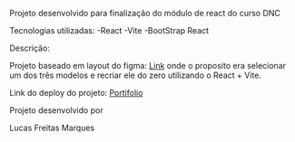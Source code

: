 Projeto desenvolvido para finalização do módulo de react do curso DNC

Tecnologias utilizadas:
-React
-Vite
-BootStrap React


Descrição:

Projeto baseado em layout do figma: [Link](https://www.figma.com/design/O2j7uVVhXUnV6dadZc2MMw/Desafio-03%3A-Desenvolva-um-portf%C3%B3lio-com-React-hooks?t=dL2Nyx0jOJhSpqup-0)
onde o proposito era selecionar um dos três modelos e recriar ele do zero utilizando o React + Vite.


Link do deploy do projeto: [Portifolio](https://portifolio-conclus-o-modulo3.vercel.app/)

Projeto desenvolvido por 

Lucas Freitas Marques
